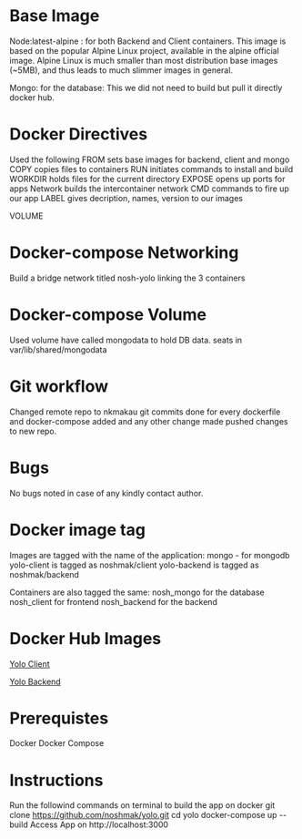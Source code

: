 # Base Image
Node:latest-alpine : for both Backend and Client containers.
This image is based on the popular Alpine Linux project, available in the alpine official image. Alpine Linux is much smaller than most distribution base images (~5MB), and thus leads to much slimmer images in general.

Mongo: for the database:
This we did not need to build but pull it directly docker hub.

# Docker Directives
Used the following 
FROM sets base images for backend, client and mongo
COPY copies files to containers
RUN initiates commands to install and build
WORKDIR holds files for the current directory
EXPOSE opens up ports for apps
Network builds the intercontainer network
CMD commands to fire up our app
LABEL gives decription, names, version to our images

VOLUME

# Docker-compose Networking
Build a bridge network titled nosh-yolo linking the 3 containers

# Docker-compose Volume
Used volume have called mongodata to hold DB data.
seats in var/lib/shared/mongodata

# Git workflow
Changed remote repo to nkmakau
git commits done for every dockerfile and docker-compose added and any other change made
pushed changes to new repo.

# Bugs
No bugs noted in case of any kindly contact author.


# Docker image tag
Images are tagged with the name of the application:
mongo - for mongodb
yolo-client is tagged as noshmak/client
yolo-backend is tagged as noshmak/backend

Containers are also tagged the same:
nosh_mongo for the database
nosh_client for frontend
nosh_backend for the backend

# Docker Hub Images
[Yolo Client](https://hub.docker.com/r/noshmak/client)

[Yolo Backend](https://hub.docker.com/r/noshmak/backend)

# Prerequistes
Docker
Docker Compose

# Instructions
Run the followind commands on terminal to build the app on docker
    git clone https://github.com/noshmak/yolo.git
    cd yolo
    docker-compose up --build
    Access App on http://localhost:3000